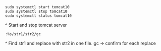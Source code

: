 ```
sudo systemctl start tomcat10
sudo systemctl stop tomcat10
sudo systemctl status tomcat10
```
^ Start and stop tomcat server

```
:%s/str1/str2/gc
```
^ Find str1 and replace with str2 in one file. gc -> confirm for each replace